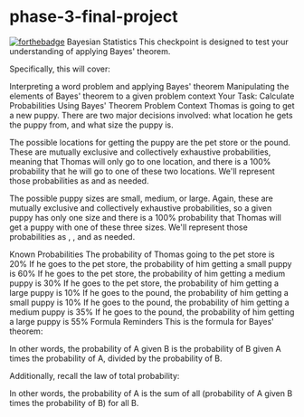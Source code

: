 # phase-3-final-project
[![forthebadge](https://forthebadge.com/images/badges/made-with-python.svg)](https://forthebadge.com)
Bayesian Statistics
This checkpoint is designed to test your understanding of applying Bayes' theorem.

Specifically, this will cover:

Interpreting a word problem and applying Bayes' theorem
Manipulating the elements of Bayes' theorem to a given problem context
Your Task: Calculate Probabilities Using Bayes' Theorem
Problem Context
Thomas is going to get a new puppy. There are two major decisions involved: what location he gets the puppy from, and what size the puppy is.

The possible locations for getting the puppy are the pet store or the pound. These are mutually exclusive and collectively exhaustive probabilities, meaning that Thomas will only go to one location, and there is a 100% probability that he will go to one of these two locations. We'll represent those probabilities as 
 and 
 as needed.

The possible puppy sizes are small, medium, or large. Again, these are mutually exclusive and collectively exhaustive probabilities, so a given puppy has only one size and there is a 100% probability that Thomas will get a puppy with one of these three sizes. We'll represent those probabilities as 
, 
, and 
 as needed.

Known Probabilities
The probability of Thomas going to the pet store is 20%
If he goes to the pet store, the probability of him getting a small puppy is 60%
If he goes to the pet store, the probability of him getting a medium puppy is 30%
If he goes to the pet store, the probability of him getting a large puppy is 10%
If he goes to the pound, the probability of him getting a small puppy is 10%
If he goes to the pound, the probability of him getting a medium puppy is 35%
If he goes to the pound, the probability of him getting a large puppy is 55%
Formula Reminders
This is the formula for Bayes' theorem:

 

In other words, the probability of A given B is the probability of B given A times the probability of A, divided by the probability of B.

Additionally, recall the law of total probability:

 

In other words, the probability of A is the sum of all (probability of A given B times the probability of B) for all B.
